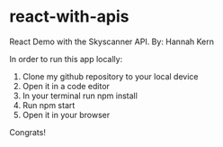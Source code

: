 # react-with-apis

React Demo with the Skyscanner API. By: Hannah Kern

In order to run this app locally: 

1. Clone my github repository to your local device
2. Open it in a code editor
3. In your terminal run npm install
4. Run npm start
5. Open it in your browser

Congrats!
